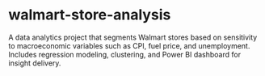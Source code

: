 # walmart-store-analysis
A data analytics project that segments Walmart stores based on sensitivity to macroeconomic variables such as CPI, fuel price, and unemployment. Includes regression modeling, clustering, and Power BI dashboard for insight delivery.
